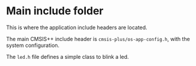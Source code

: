 # Main include folder

This is where the application include headers are located.

The main CMSIS++ include header is `cmsis-plus/os-app-config.h`, with the system configuration.

The `led.h` file defines a simple class to blink a led.

